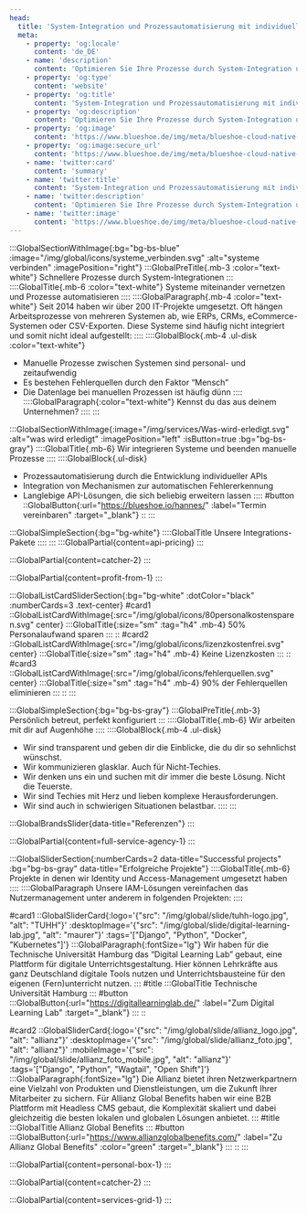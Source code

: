 ```yaml
---
head:
  title: 'System-Integration und Prozessautomatisierung mit individuellen APIs | Über 200 IT-Projekte seit 2014'
  meta:
    - property: 'og:locale'
      content: 'de_DE'
    - name: 'description'
      content: 'Optimieren Sie Ihre Prozesse durch System-Integration und Automatisierung. Erfahren Sie mehr über unsere maßgeschneiderten API-Lösungen und profitieren Sie von unserer langjährigen Erfahrung.'
    - property: 'og:type'
      content: 'website'
    - property: 'og:title'
      content: 'System-Integration und Prozessautomatisierung mit individuellen APIs | Über 200 IT-Projekte seit 2014'
    - property: 'og:description'
      content: 'Optimieren Sie Ihre Prozesse durch System-Integration und Automatisierung. Erfahren Sie mehr über unsere maßgeschneiderten API-Lösungen und profitieren Sie von unserer langjährigen Erfahrung.'
    - property: 'og:image'
      content: 'https://www.blueshoe.de/img/meta/blueshoe-cloud-native-devlopment.png'
    - property: 'og:image:secure_url'
      content: 'https://www.blueshoe.de/img/meta/blueshoe-cloud-native-devlopment.png'
    - name: 'twitter:card'
      content: 'summary'
    - name: 'twitter:title'
      content: 'System-Integration und Prozessautomatisierung mit individuellen APIs | Über 200 IT-Projekte seit 2014'
    - name: 'twitter:description'
      content: 'Optimieren Sie Ihre Prozesse durch System-Integration und Automatisierung. Erfahren Sie mehr über unsere maßgeschneiderten API-Lösungen und profitieren Sie von unserer langjährigen Erfahrung.'
    - name: 'twitter:image'
      content: 'https://www.blueshoe.de/img/meta/blueshoe-cloud-native-devlopment.png'
---
```


:::GlobalSectionWithImage{:bg="bg-bs-blue" :image="/img/global/icons/systeme_verbinden.svg" :alt="systeme verbinden" :imagePosition="right"}
  :::GlobalPreTitle{.mb-3 :color="text-white"}
    Schnellere Prozesse durch System-Integrationen
  :::
  ::::GlobalTitle{.mb-6 :color="text-white"}
    Systeme miteinander vernetzen und Prozesse automatisieren
  ::::
  ::::GlobalParagraph{.mb-4 :color="text-white"}
    Seit 2014 haben wir über 200 IT-Projekte umgesetzt. Oft hängen Arbeitsprozesse von mehreren Systemen ab, wie ERPs, CRMs, eCommerce-Systemen oder CSV-Exporten. Diese Systeme sind häufig nicht integriert und somit nicht ideal aufgestellt:
  ::::
  ::::GlobalBlock{.mb-4 .ul-disk :color="text-white"}
  - Manuelle Prozesse zwischen Systemen sind personal- und zeitaufwendig
  - Es bestehen Fehlerquellen durch den Faktor “Mensch”
  - Die Datenlage bei manuellen Prozessen ist häufig dünn
  ::::
  ::::GlobalParagraph{:color="text-white"}
    Kennst du das aus deinem Unternehmen?
  ::::
:::


<!--- Wir integrieren Systeme und beenden manuelle Prozesse --->
:::GlobalSectionWithImage{:image="/img/services/Was-wird-erledigt.svg" :alt="was wird erledigt" :imagePosition="left" :isButton=true :bg="bg-bs-gray"}
  ::::GlobalTitle{.mb-6}
  Wir integrieren Systeme und beenden manuelle Prozesse
  ::::
  ::::GlobalBlock{.ul-disk}
  - Prozessautomatisierung durch die Entwicklung individueller APIs
  - Integration von Mechanismen zur automatischen Fehlererkennung
  - Langlebige API-Lösungen, die sich beliebig erweitern lassen
  ::::
#button
  ::GlobalButton{:url="https://blueshoe.io/hannes/" :label="Termin vereinbaren" :target="_blank"}
  ::
:::

<!--- Pricing --->
:::GlobalSimpleSection{:bg="bg-white"}
  ::::GlobalTitle
    Unsere Integrations-Pakete
  ::::
:::
:::GlobalPartial{content=api-pricing}
:::

<!--- Call an expert --->
:::GlobalPartial{content=catcher-2}
:::

<!--- Profitiere von: --->
:::GlobalPartial{content=profit-from-1}
:::


<!--- Profitiere von: Boxen --->
:::GlobalListCardSliderSection{:bg="bg-white" :dotColor="black" :numberCards=3 .text-center}
#card1
::GlobalListCardWithImage{:src="/img/global/icons/80personalkostensparen.svg" center}
:::GlobalTitle{:size="sm" :tag="h4" .mb-4}
50% Personalaufwand sparen
:::
::
#card2
::GlobalListCardWithImage{:src="/img/global/icons/lizenzkostenfrei.svg" center}
:::GlobalTitle{:size="sm" :tag="h4" .mb-4}
Keine Lizenzkosten
:::
::
#card3
::GlobalListCardWithImage{:src="/img/global/icons/fehlerquellen.svg" center}
:::GlobalTitle{:size="sm" :tag="h4" .mb-4}
90% der Fehlerquellen eliminieren
:::
::
:::

<!--- Persönlich betreut, perfekt konfiguriert --->
:::GlobalSimpleSection{:bg="bg-bs-gray"}
:::GlobalPreTitle{.mb-3}
Persönlich betreut, perfekt konfiguriert
:::
::::GlobalTitle{.mb-6}
Wir arbeiten mit dir auf Augenhöhe
::::
::::GlobalBlock{.mb-4 .ul-disk}
- Wir sind transparent und geben dir die Einblicke, die du dir so sehnlichst wünschst.
- Wir kommunizieren glasklar. Auch für Nicht-Techies.
- Wir denken uns ein und suchen mit dir immer die beste Lösung. Nicht die Teuerste.
- Wir sind Techies mit Herz und lieben komplexe Herausforderungen.
- Wir sind auch in schwierigen Situationen belastbar.
::::
:::

<!--- Referenzen --->
:::GlobalBrandsSlider{data-title="Referenzen"}
::: 

<!--- Wir betreuen auch komplette Projekte --->
:::GlobalPartial{content=full-service-agency-1}
:::



<!--- Projekte --->
:::GlobalSliderSection{:numberCards=2 data-title="Successful projects" :bg="bg-bs-gray" data-title="Erfolgreiche Projekte"}
::::GlobalTitle{.mb-6}
Projekte in denen wir Identity und Access-Management umgesetzt haben
::::
::::GlobalParagraph
Unsere IAM-Lösungen vereinfachen das Nutzermanagement unter anderem in folgenden Projekten:
::::

#card1
::GlobalSliderCard{:logo='{"src": "/img/global/slide/tuhh-logo.jpg", "alt": "TUHH"}' :desktopImage='{"src": "/img/global/slide/digital-learning-lab.jpg", "alt": "maurer"}' :tags='["Django", "Python", "Docker", "Kubernetes"]'}
:::GlobalParagraph{:fontSize="lg"}
Wir haben für die Technische Universität Hamburg das “Digital Learning Lab” gebaut, eine Plattform für digitale Unterrichtsgestaltung. Hier können Lehrkräfte aus ganz Deutschland digitale Tools nutzen und Unterrichtsbausteine für den eigenen (Fern)unterricht nutzen.
:::
#title
:::GlobalTitle
Technische Universität Hamburg
:::
#button
:::GlobalButton{:url="https://digitallearninglab.de/" :label="Zum Digital Learning Lab" :target="_blank"}
:::
::

#card2
::GlobalSliderCard{:logo='{"src": "/img/global/slide/allianz_logo.jpg", "alt": "allianz"}' :desktopImage='{"src": "/img/global/slide/allianz_foto.jpg", "alt": "allianz"}' :mobileImage='{"src": "/img/global/slide/allianz_foto_mobile.jpg", "alt": "allianz"}' :tags='["Django", "Python", "Wagtail", "Open Shift"]'}
:::GlobalParagraph{:fontSize="lg"}
Die Allianz bietet ihren Netzwerkpartnern eine Vielzahl von Produkten und Dienstleistungen, um die Zukunft Ihrer Mitarbeiter zu sichern. Für Allianz Global Benefits haben wir eine B2B Plattform mit Headless CMS gebaut, die Komplexität skaliert und dabei gleichzeitig die besten lokalen und globalen Lösungen anbietet.
:::
#title
:::GlobalTitle
Allianz Global Benefits
:::
#button
:::GlobalButton{:url="https://www.allianzglobalbenefits.com/" :label="Zu Allianz Global Benefits" :color="green" :target="_blank"}
:::
::
:::

<!--- persönlicher Kontakt --->
:::GlobalPartial{content=personal-box-1}
:::



<!--- Call an expert --->
:::GlobalPartial{content=catcher-2}
:::


<!--- Service Grid --->
:::GlobalPartial{content=services-grid-1}
:::